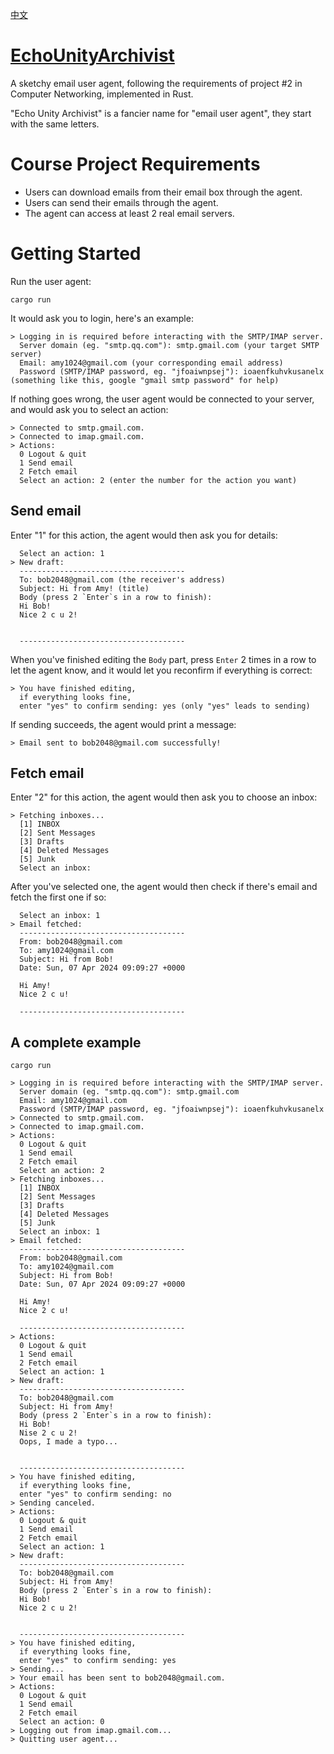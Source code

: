 [中文](https://github.com/Somnia1337/EchoUnityArchivist/blob/main/README-ZH.md)

# [EchoUnityArchivist](https://github.com/Somnia1337/EchoUnityArchivist)

A sketchy email user agent, following the requirements of project #2 in Computer Networking, implemented in Rust.

"Echo Unity Archivist" is a fancier name for "email user agent", they start with the same letters.

# Course Project Requirements

- Users can download emails from their email box through the agent.
- Users can send their emails through the agent.
- The agent can access at least 2 real email servers.

# Getting Started

Run the user agent:

```shell
cargo run
```

It would ask you to login, here's an example:

```text
> Logging in is required before interacting with the SMTP/IMAP server.
  Server domain (eg. "smtp.qq.com"): smtp.gmail.com (your target SMTP server)
  Email: amy1024@gmail.com (your corresponding email address)
  Password (SMTP/IMAP password, eg. "jfoaiwnpsej"): ioaenfkuhvkusanelx (something like this, google "gmail smtp password" for help)
```

If nothing goes wrong, the user agent would be connected to your server, and would ask you to select an action:

```text
> Connected to smtp.gmail.com.
> Connected to imap.gmail.com.
> Actions:
  0 Logout & quit
  1 Send email
  2 Fetch email
  Select an action: 2 (enter the number for the action you want)
```

## Send email

Enter "1" for this action, the agent would then ask you for details: 

```text
  Select an action: 1
> New draft:
  -------------------------------------
  To: bob2048@gmail.com (the receiver's address)
  Subject: Hi from Amy! (title)
  Body (press 2 `Enter`s in a row to finish):
  Hi Bob!
  Nice 2 c u 2!


  -------------------------------------
```

When you've finished editing the `Body` part, press `Enter` 2 times in a row to let the agent know, and it would let you reconfirm if everything is correct:

```text
> You have finished editing,
  if everything looks fine,
  enter "yes" to confirm sending: yes (only "yes" leads to sending)
```

If sending succeeds, the agent would print a message:

```text
> Email sent to bob2048@gmail.com successfully!
```

## Fetch email

Enter "2" for this action, the agent would then ask you to choose an inbox:

```text
> Fetching inboxes...
  [1] INBOX
  [2] Sent Messages
  [3] Drafts
  [4] Deleted Messages
  [5] Junk
  Select an inbox:
```

After you've selected one, the agent would then check if there's email and fetch the first one if so:

```text
  Select an inbox: 1
> Email fetched:
  -------------------------------------
  From: bob2048@gmail.com
  To: amy1024@gmail.com
  Subject: Hi from Bob!
  Date: Sun, 07 Apr 2024 09:09:27 +0000
  
  Hi Amy!
  Nice 2 c u!
  
  -------------------------------------
```

## A complete example

```shell
cargo run
```

```text
> Logging in is required before interacting with the SMTP/IMAP server.
  Server domain (eg. "smtp.qq.com"): smtp.gmail.com
  Email: amy1024@gmail.com
  Password (SMTP/IMAP password, eg. "jfoaiwnpsej"): ioaenfkuhvkusanelx
> Connected to smtp.gmail.com.
> Connected to imap.gmail.com.
> Actions:
  0 Logout & quit
  1 Send email
  2 Fetch email
  Select an action: 2
> Fetching inboxes...
  [1] INBOX
  [2] Sent Messages
  [3] Drafts
  [4] Deleted Messages
  [5] Junk
  Select an inbox: 1
> Email fetched:
  -------------------------------------
  From: bob2048@gmail.com
  To: amy1024@gmail.com
  Subject: Hi from Bob!
  Date: Sun, 07 Apr 2024 09:09:27 +0000
  
  Hi Amy!
  Nice 2 c u!
  
  -------------------------------------
> Actions:
  0 Logout & quit
  1 Send email
  2 Fetch email
  Select an action: 1
> New draft:
  -------------------------------------
  To: bob2048@gmail.com
  Subject: Hi from Amy!
  Body (press 2 `Enter`s in a row to finish):
  Hi Bob!
  Nise 2 c u 2!
  Oops, I made a typo...


  -------------------------------------
> You have finished editing,
  if everything looks fine,
  enter "yes" to confirm sending: no
> Sending canceled.
> Actions:
  0 Logout & quit
  1 Send email
  2 Fetch email
  Select an action: 1
> New draft:
  -------------------------------------
  To: bob2048@gmail.com
  Subject: Hi from Amy!
  Body (press 2 `Enter`s in a row to finish):
  Hi Bob!
  Nice 2 c u 2!


  -------------------------------------
> You have finished editing,
  if everything looks fine,
  enter "yes" to confirm sending: yes
> Sending...
> Your email has been sent to bob2048@gmail.com.
> Actions:
  0 Logout & quit
  1 Send email
  2 Fetch email
  Select an action: 0
> Logging out from imap.gmail.com...
> Quitting user agent...
```
